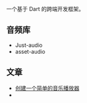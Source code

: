一个基于 Dart 的跨端开发框架。

## 音频库
- Just-audio
- asset-audio

## 文章
- [创建一个简单的音乐播放器](https://volpato.dev/posts/simple-flutter-music-player-app/)
- 